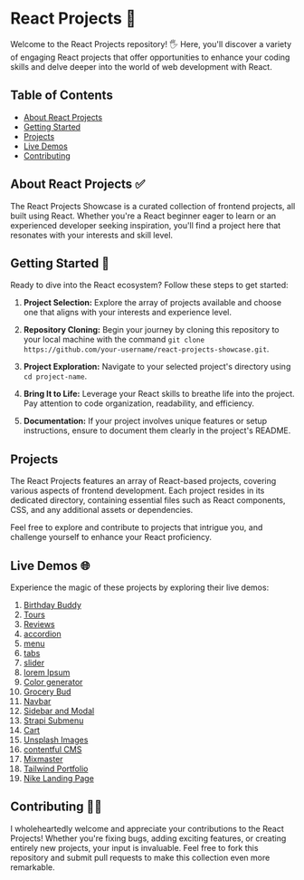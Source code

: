 # React Projects 🚀

Welcome to the React Projects repository! 🖐️ Here, you'll discover a variety of engaging React projects that offer opportunities to enhance your coding skills and delve deeper into the world of web development with React.

## Table of Contents

- [About React Projects](#about-react-projects)
- [Getting Started](#getting-started)
- [Projects](#projects)
- [Live Demos](#live-demos)
- [Contributing](#contributing)

## About React Projects ✅

The React Projects Showcase is a curated collection of frontend projects, all built using React. Whether you're a React beginner eager to learn or an experienced developer seeking inspiration, you'll find a project here that resonates with your interests and skill level.

## Getting Started 📝

Ready to dive into the React ecosystem? Follow these steps to get started:

1. **Project Selection:** Explore the array of projects available and choose one that aligns with your interests and experience level.

2. **Repository Cloning:** Begin your journey by cloning this repository to your local machine with the command `git clone https://github.com/your-username/react-projects-showcase.git`.

3. **Project Exploration:** Navigate to your selected project's directory using `cd project-name`.

4. **Bring It to Life:** Leverage your React skills to breathe life into the project. Pay attention to code organization, readability, and efficiency.

5. **Documentation:** If your project involves unique features or setup instructions, ensure to document them clearly in the project's README.

## Projects

The React Projects features an array of React-based projects, covering various aspects of frontend development. Each project resides in its dedicated directory, containing essential files such as React components, CSS, and any additional assets or dependencies.

Feel free to explore and contribute to projects that intrigue you, and challenge yourself to enhance your React proficiency.

## Live Demos 🌐

Experience the magic of these projects by exploring their live demos:

1. [Birthday Buddy](https://react-01-birthday-buddy.netlify.app)
2. [Tours](https://react-02-tourss.netlify.app)
3. [Reviews](https://react-03-reviewss.netlify.app)
4. [accordion](https://react-04-accordions.netlify.app)
5. [menu](https://react-05-menus.netlify.app)
6. [tabs](https://react-06-tabss.netlify.app)
7. [slider](https://react-07-sliders.netlify.app)
8. [lorem Ipsum](https://react-08-lorem-ipsums.netlify.app)
9. [Color generator](https://react-09-color-generators.netlify.app)
10. [Grocery Bud](https://react-10-grocery-buds.netlify.app)
11. [Navbar](https://react-11-navbars.netlify.app)
12. [Sidebar and Modal](https://react-12-sidebars.netlify.app)
13. [Strapi Submenu](https://react-13-strapi-submenus.netlify.app)
14. [Cart](https://react-14-carts.netlify.app)
15. [Unsplash Images](https://react-15-unsplash-images.netlify.app)
16. [contentful CMS](https://react-16-contentful-cmss.netlify.app)
17. [Mixmaster](https://react-17-mixmaster.netlify.app)
18. [Tailwind Portfolio](https://react-18-tailwind-portfolio.netlify.app)
19. [Nike Landing Page](https://react-19-nike-landing-page.netlify.app)

## Contributing 🥳🎉

I wholeheartedly welcome and appreciate your contributions to the React Projects! Whether you're fixing bugs, adding exciting features, or creating entirely new projects, your input is invaluable. Feel free to fork this repository and submit pull requests to make this collection even more remarkable.
